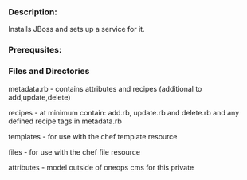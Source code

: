 ### Description:

Installs JBoss and sets up a service for it.

### Prerequsites:


### Files and Directories

metadata.rb - contains attributes and recipes (additional to add,update,delete)

recipes - at minimum contain: add.rb, update.rb and delete.rb and any defined recipe tags in metadata.rb


templates - for use with the chef template resource

files - for use with the chef file resource

attributes - model outside of oneops cms for this private
